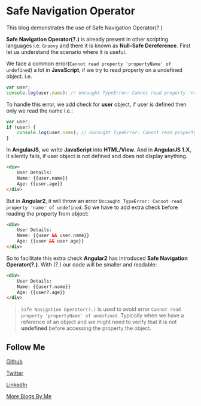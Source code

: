 # Safe Navigation Operator

This blog demonstrates the use of Safe Navigation Operator(?.)

**Safe Navigation Operator(?.)** is already present in other scripting languages i.e. `Groovy` and there it is known as
**Null-Safe Dereference**. First let us understand the scenario where it is useful.

We face a common error(`Cannot read property 'propertyName' of undefined`) a lot in **JavaScript**, if we try to
read property on a undefined object. i.e.

```JavaScript
var user;
console.log(user.name); // Uncaught TypeError: Cannot read property 'name' of undefined
```

To handle this error, we add check for **user** object, if user is defined then only we read the name i.e.:

```JavaScript
var user;
if (user) {
    console.log(user.name); // Uncaught TypeError: Cannot read property 'name' of undefined
}
```

In **AngularJS**, we write **JavaScript** into **HTML/View**. And in **AngularJS 1.X**, it silently fails, if user 
object is not defined and does not display anything.

```HTML
<div>
    User Details:
    Name: {{user.name}}
    Age: {{user.age}}
</div>  
```

But in **Angular2**, it will throw an error `Uncaught TypeError: Cannot read property 'name' of undefined`. So we have
to add extra check before reading the property from object:

```HTML
<div>
    User Details:
    Name: {{user && user.name}}
    Age: {{user && user.age}}
</div> 
```

So to facilitate this extra check **Angular2** has introduced **Safe Navigation Operator(?.)**. With (?.) our code will be smaller and
readable:

```HTML
<div>
    User Details:
    Name: {{user?.name}}
    Age: {{user?.age}}
</div>  
```

> `Safe Navigation Operator(?.)` is used to avoid error `Cannot read property 'propertyName' of undefined`. Typically 
when we have a reference of an object and we might need to verify that it is not **undefined** before accessing the 
property the object.


Follow Me
---
[Github](https://github.com/AmitThakkar)

[Twitter](https://twitter.com/amit_thakkar01)

[LinkedIn](https://in.linkedin.com/in/amitthakkar01)

[More Blogs By Me](http://amitthakkar.github.io/)